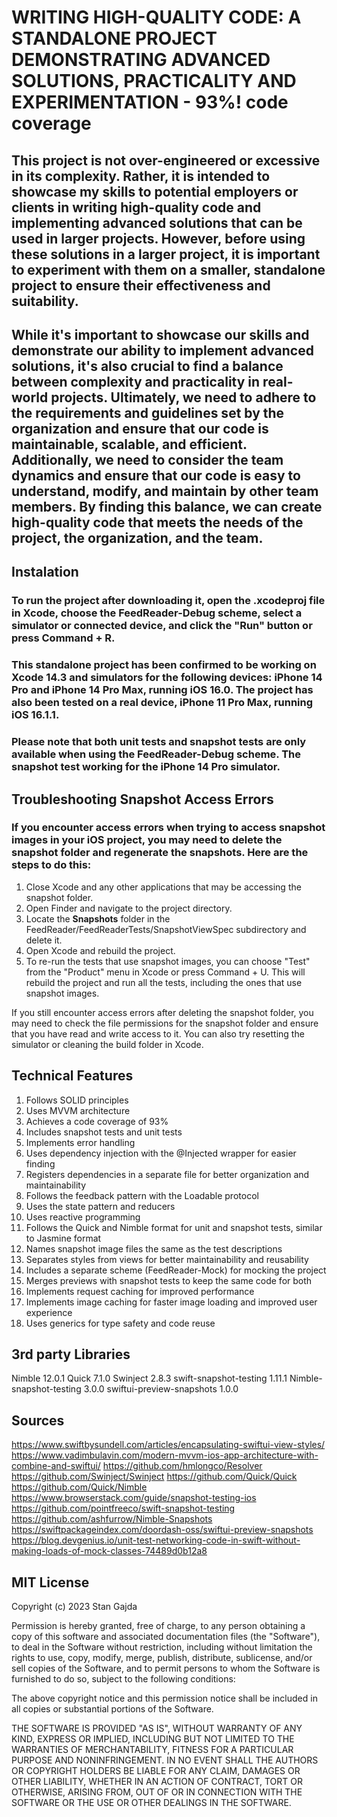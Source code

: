 # WRITING HIGH-QUALITY CODE: A STANDALONE PROJECT DEMONSTRATING ADVANCED SOLUTIONS, PRACTICALITY AND EXPERIMENTATION - 93%! code coverage

## This project is not over-engineered or excessive in its complexity. Rather, it is intended to showcase my skills to potential employers or clients in writing high-quality code and implementing advanced solutions that can be used in larger projects. However, before using these solutions in a larger project, it is important to experiment with them on a smaller, standalone project to ensure their effectiveness and suitability.

## While it's important to showcase our skills and demonstrate our ability to implement advanced solutions, it's also crucial to find a balance between complexity and practicality in real-world projects. Ultimately, we need to adhere to the requirements and guidelines set by the organization and ensure that our code is maintainable, scalable, and efficient. Additionally, we need to consider the team dynamics and ensure that our code is easy to understand, modify, and maintain by other team members. By finding this balance, we can create high-quality code that meets the needs of the project, the organization, and the team.


## Instalation

### To run the project after downloading it, open the .xcodeproj file in Xcode, choose the FeedReader-Debug scheme, select a simulator or connected device, and click the "Run" button or press Command + R.

### This standalone project has been confirmed to be working on Xcode 14.3 and simulators for the following devices: iPhone 14 Pro and iPhone 14 Pro Max, running iOS 16.0. The project has also been tested on a real device, iPhone 11 Pro Max, running iOS 16.1.1.

### Please note that both unit tests and snapshot tests are only available when using the FeedReader-Debug scheme. The snapshot test working for the iPhone 14 Pro simulator.


## Troubleshooting Snapshot Access Errors

### If you encounter access errors when trying to access snapshot images in your iOS project, you may need to delete the snapshot folder and regenerate the snapshots. Here are the steps to do this:

1. Close Xcode and any other applications that may be accessing the snapshot folder.
2. Open Finder and navigate to the project directory.
3. Locate the __Snapshots__ folder in the FeedReader/FeedReaderTests/SnapshotViewSpec subdirectory and delete it.
4. Open Xcode and rebuild the project.
5. To re-run the tests that use snapshot images, you can choose "Test" from the "Product" menu in Xcode or press Command + U. This will rebuild the project and run all the tests, including the ones that use snapshot images.

If you still encounter access errors after deleting the snapshot folder, you may need to check the file permissions for the snapshot folder and ensure that you have read and write access to it. You can also try resetting the simulator or cleaning the build folder in Xcode.


## Technical Features

1. Follows SOLID principles
2. Uses MVVM architecture
3. Achieves a code coverage of 93%
4. Includes snapshot tests and unit tests
5. Implements error handling
6. Uses dependency injection with the @Injected wrapper for easier finding
7. Registers dependencies in a separate file for better organization and maintainability
8. Follows the feedback pattern with the Loadable protocol
9. Uses the state pattern and reducers
10. Uses reactive programming
11. Follows the Quick and Nimble format for unit and snapshot tests, similar to Jasmine format
12. Names snapshot image files the same as the test descriptions
13. Separates styles from views for better maintainability and reusability
14. Includes a separate scheme (FeedReader-Mock) for mocking the project
15. Merges previews with snapshot tests to keep the same code for both
16. Implements request caching for improved performance
17. Implements image caching for faster image loading and improved user experience
18. Uses generics for type safety and code reuse


## 3rd party Libraries

Nimble 12.0.1
Quick 7.1.0
Swinject 2.8.3
swift-snapshot-testing 1.11.1
Nimble-snapshot-testing 3.0.0
swiftui-preview-snapshots 1.0.0 

## Sources
https://www.swiftbysundell.com/articles/encapsulating-swiftui-view-styles/
https://www.vadimbulavin.com/modern-mvvm-ios-app-architecture-with-combine-and-swiftui/
https://github.com/hmlongco/Resolver
https://github.com/Swinject/Swinject
https://github.com/Quick/Quick
https://github.com/Quick/Nimble
https://www.browserstack.com/guide/snapshot-testing-ios
https://github.com/pointfreeco/swift-snapshot-testing
https://github.com/ashfurrow/Nimble-Snapshots
https://swiftpackageindex.com/doordash-oss/swiftui-preview-snapshots
https://blog.devgenius.io/unit-test-networking-code-in-swift-without-making-loads-of-mock-classes-74489d0b12a8

## MIT License

Copyright (c) 2023 Stan Gajda

Permission is hereby granted, free of charge, to any person obtaining a copy
of this software and associated documentation files (the "Software"), to deal
in the Software without restriction, including without limitation the rights
to use, copy, modify, merge, publish, distribute, sublicense, and/or sell
copies of the Software, and to permit persons to whom the Software is
furnished to do so, subject to the following conditions:

The above copyright notice and this permission notice shall be included in
all copies or substantial portions of the Software.

THE SOFTWARE IS PROVIDED "AS IS", WITHOUT WARRANTY OF ANY KIND, EXPRESS OR
IMPLIED, INCLUDING BUT NOT LIMITED TO THE WARRANTIES OF MERCHANTABILITY,
FITNESS FOR A PARTICULAR PURPOSE AND NONINFRINGEMENT. IN NO EVENT SHALL THE
AUTHORS OR COPYRIGHT HOLDERS BE LIABLE FOR ANY CLAIM, DAMAGES OR OTHER
LIABILITY, WHETHER IN AN ACTION OF CONTRACT, TORT OR OTHERWISE, ARISING FROM,
OUT OF OR IN CONNECTION WITH THE SOFTWARE OR THE USE OR OTHER DEALINGS IN
THE SOFTWARE.
